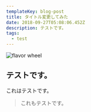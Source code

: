 ```yaml
---
templateKey: blog-post
title: タイトル変更してみた
date: 2018-09-27T05:08:06.452Z
description: テストです。
tags:
  - test
---
```

![flavor wheel](/img/flavor_wheel.jpg)

## テストです。

これはテストです。

> これもテストです。
